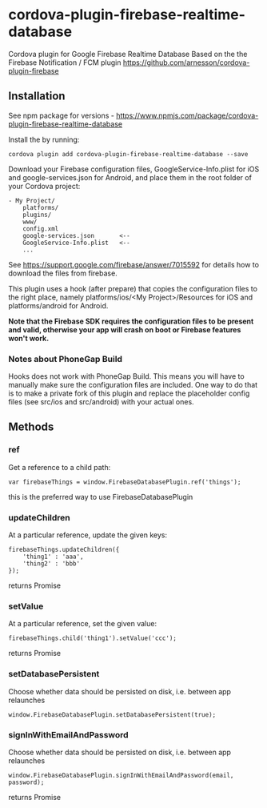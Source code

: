 # cordova-plugin-firebase-realtime-database
Cordova plugin for Google Firebase Realtime Database
Based on the the Firebase Notification / FCM plugin https://github.com/arnesson/cordova-plugin-firebase

## Installation
See npm package for versions - https://www.npmjs.com/package/cordova-plugin-firebase-realtime-database

Install the by running:
```
cordova plugin add cordova-plugin-firebase-realtime-database --save
```
Download your Firebase configuration files, GoogleService-Info.plist for iOS and google-services.json for Android, and place them in the root folder of your Cordova project:

```
- My Project/
    platforms/
    plugins/
    www/
    config.xml
    google-services.json       <--
    GoogleService-Info.plist   <--
    ...
```

See https://support.google.com/firebase/answer/7015592 for details how to download the files from firebase.

This plugin uses a hook (after prepare) that copies the configuration files to the right place, namely platforms/ios/\<My Project\>/Resources for iOS and platforms/android for Android.

**Note that the Firebase SDK requires the configuration files to be present and valid, otherwise your app will crash on boot or Firebase features won't work.**

### Notes about PhoneGap Build

Hooks does not work with PhoneGap Build. This means you will have to manually make sure the configuration files are included. One way to do that is to make a private fork of this plugin and replace the placeholder config files (see src/ios and src/android) with your actual ones.

## Methods

### ref

Get a reference to a child path:
```
var firebaseThings = window.FirebaseDatabasePlugin.ref('things');
```
this is the preferred way to use FirebaseDatabasePlugin

### updateChildren

At a particular reference, update the given keys:
```
firebaseThings.updateChildren({
    'thing1' : 'aaa',
    'thing2' : 'bbb'
});
```
returns Promise

### setValue

At a particular reference, set the given value:
```
firebaseThings.child('thing1').setValue('ccc');
```
returns Promise

### setDatabasePersistent

Choose whether data should be persisted on disk, i.e. between app relaunches
```
window.FirebaseDatabasePlugin.setDatabasePersistent(true);
```

### signInWithEmailAndPassword

Choose whether data should be persisted on disk, i.e. between app relaunches
```
window.FirebaseDatabasePlugin.signInWithEmailAndPassword(email, password);
```
returns Promise
